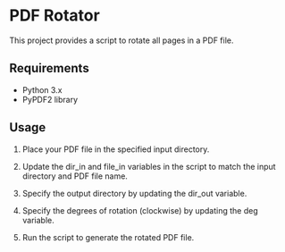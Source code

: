# PDF Rotator

This project provides a script to rotate all pages in a PDF file.

## Requirements

- Python 3.x
- PyPDF2 library

## Usage

1. Place your PDF file in the specified input directory.

2. Update the dir_in and file_in variables in the script to match the input directory and PDF file name.

3. Specify the output directory by updating the dir_out variable.

4. Specify the degrees of rotation (clockwise) by updating the deg variable.

5. Run the script to generate the rotated PDF file.
